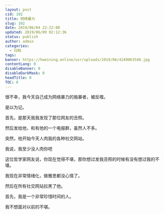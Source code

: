```yaml
---
layout: post
cid: 102
title: 网络暴力
slug: 102
date: 2019/06/04 22:22:00
updated: 2019/06/09 02:12:36
status: publish
author: admin
categories: 
  - 归档
tags: 
banner: https://hweining.online/usr/uploads/2019/06/4249063540.jpg
contentLang: 0
disableBanner: 0
disableDarkMask: 0
headTitle: 0
TOC: 0
---
```



很不幸，我今天自己成为网络暴力的施暴者，被反噬。

是以为记。

首先，是那天我我发现了那位网友的丑照。

然后发给他，和有他的一个电报群，虽然人不多。

突然，他开始今天人肉我的各种社交网站。

我说，我至少没人肉你吧

这位哲学家网友说，你现在觉得不堪，那你想过发我丑照的时候有没有想过我的不堪。

我现在非常情绪化，做雅思都没心情了。

然后在所有社交网站拉黑了他。

首先，我是一个非常珍惜时间的人。

我不想面对以前的不堪。


